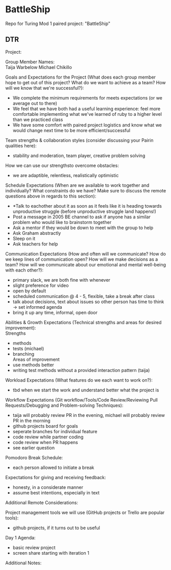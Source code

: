 # BattleShip
Repo for Turing Mod 1 paired project: "BattleShip"


## DTR
Project: 

Group Member Names:
<br />
	Taija Warbelow
	Michael Chikillo

Goals and Expectations for the Project (What does each group member hope to get out of this project? What do we want to achieve as a team? How will we know that we're successful?):
<br />
* We complete the minimum requirements for meets expectations (or we average out to there)
* We feel that we have both had a useful learning experience: feel more comfortable implementing what we've learned of ruby to a higher level than we practiced class
* We have some comfort with paired project logistics and know what we would change next time to be more efficient/successful
	
Team strengths & collaboration styles (consider discussing your Pairin qualities here):
* stability and moderation, team player, creative problem solving

How we can use our strengthsto overcome obstacles:
* we are adaptible, relentless, realistically optimistic

Schedule Expectations (When are we available to work together and individually? What constraints do we have? Make sure to discuss the remote questions above in regards to this section):
* *Talk to eachother about it as soon as it feels like it is heading towards unproductive struggle (before unproductive struggle land happens!)
* Post a message in 2005 BE channel to ask if anyone has a similar problem who would like to brainstorm together
* Ask a mentor if they would be down to meet with the group to help
* Ask Graham abstractly 
* Sleep on it
* Ask teachers for help

Communication Expectations (How and often will we communicate? How do we keep lines of communication open? How will we make decisions as a team? How will we communicate about our emotional and mental well-being with each other?):
* primary slack, we are both fine with whenever
* slight preference for video
* open by default
* scheduled communication @ 4 - 5, flexible, take a break after class
* talk about decisions, text about issues so other person has time to think -> set informed agenda
* bring it up any time, informal, open door 
	
Abilities & Growth Expectations (Technical strengths and areas for desired improvement):
<br /> Strengths
* methods
* tests (michael)
* branching
<br /> Areas of improvement
* use methods better
* writing test methods without a provided interaction pattern (taija)
	

Workload Expectations (What features do we each want to work on?):
* tbd when we start the work and understand better what the project is

Workflow Expectations (Git workflow/Tools/Code Review/Reviewing Pull Requests/Debugging and Problem-solving Techniques):
* taija will probably review PR in the evening, michael will probably review PR in the morning
* github projects board for goals
* seperate branches for individual feature 
* code review while partner coding
* code review when PR happens
* see earlier question

Pomodoro Break Schedule:
* each person allowed to initiate a break

Expectations for giving and receiving feedback:
* honesty, in a considerate manner
* assume best intentions, especially in text

Additional Remote Considerations:

Project management tools we will use (GitHub projects or Trello are popular tools):
* github projects, if it turns out to be useful
	

Day 1 Agenda: 
* basic review project
* screen share starting with iteration 1

Additional Notes:


